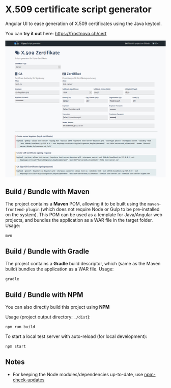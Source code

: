 # X.509 certificate script generator

Angular UI to ease generation of X.509 certificates using the Java keytool.

You can **try it out** here: https://frostnova.ch/cert

![Screenshot](screenshot.png)

## Build / Bundle with Maven
The project contains a **Maven** POM, allowing it to be built using the `maven-frontend-plugin` (which does not require Node or Gulp to be pre-installed on the system). This POM can be used as a template for Java/Angular web projects, and bundles the application as a WAR file in the target folder.
Usage:

    mvn
	
## Build / Bundle with Gradle
The project contains a **Gradle** build descriptor, which (same as the Maven build) bundles the application as a WAR file.
Usage:

    gradle
    
## Build / Bundle with NPM
You can also directly build this project using **NPM**

Usage (project output directory: `./dist`):

    npm run build
    
To start a local test server with auto-reload (for local development):

    npm start

## Notes

 - For keeping the Node modules/dependencies up-to-date, use [npm-check-updates](https://www.npmjs.com/package/npm-check-updates)

